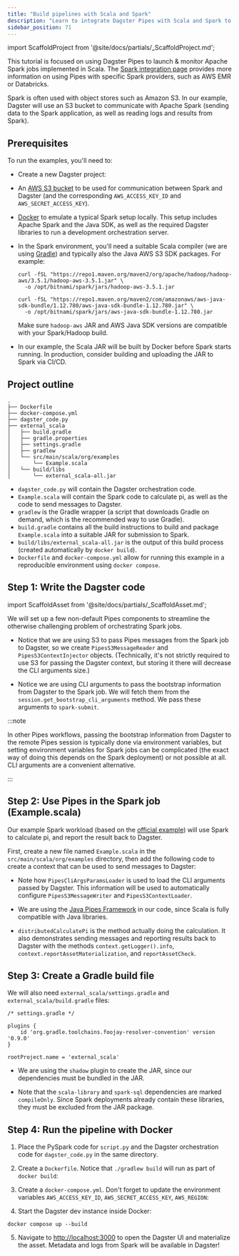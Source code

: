 ```yaml
---
title: "Build pipelines with Scala and Spark"
description: "Learn to integrate Dagster Pipes with Scala and Spark to orchestrate Spark and Scala jobs in a Dagster pipeline."
sidebar_position: 71
---
```


import ScaffoldProject from '@site/docs/partials/\_ScaffoldProject.md';

This tutorial is focused on using Dagster Pipes to launch & monitor Apache Spark jobs implemented in Scala. The [Spark integration page](/integrations/libraries/spark) provides more information on using Pipes with specific Spark providers, such as AWS EMR or Databricks.

Spark is often used with object stores such as Amazon S3. In our example, Dagster will use an S3
bucket to communicate with Apache Spark (sending data to the Spark application, as well as reading logs and results
from Spark).

## Prerequisites

To run the examples, you'll need to:

- Create a new Dagster project:
  <ScaffoldProject />
- An [AWS S3 bucket](https://docs.aws.amazon.com/AmazonS3/latest/userguide/GetStartedWithS3.html) to be used for communication between Spark and Dagster (and the corresponding `AWS_ACCESS_KEY_ID` and `AWS_SECRET_ACCESS_KEY`).
- [Docker](https://docs.docker.com/get-started/get-docker) to emulate a typical Spark setup locally.
  This setup includes Apache Spark and the Java SDK, as well as the required Dagster libraries to run a development orchestration server.
- In the Spark environment, you'll need a suitable Scala compiler (we are using [Gradle](https://gradle.org)) and typically also the Java AWS S3 SDK packages. For example:

  ```shell
  curl -fSL "https://repo1.maven.org/maven2/org/apache/hadoop/hadoop-aws/3.5.1/hadoop-aws-3.5.1.jar" \
    -o /opt/bitnami/spark/jars/hadoop-aws-3.5.1.jar

  curl -fSL "https://repo1.maven.org/maven2/com/amazonaws/aws-java-sdk-bundle/1.12.780/aws-java-sdk-bundle-1.12.780.jar" \
    -o /opt/bitnami/spark/jars/aws-java-sdk-bundle-1.12.780.jar
  ```

  Make sure `hadoop-aws` JAR and AWS Java SDK versions are compatible with your Spark/Hadoop build.

- In our example, the Scala JAR will be built by Docker before Spark starts running. In production,
consider building and uploading the JAR to Spark via CI/CD.

## Project outline

```
.
├── Dockerfile
├── docker-compose.yml
├── dagster_code.py
├── external_scala
│   ├── build.gradle
│   ├── gradle.properties
│   ├── settings.gradle
│   ├── gradlew
│   └── src/main/scala/org/examples
│       └── Example.scala
│   └── build/libs
│       └── external_scala-all.jar
```

- `dagster_code.py` will contain the Dagster orchestration code.
- `Example.scala` will contain the Spark code to calculate pi, as well as the code to send messages to Dagster.
- `gradlew` is the Gradle wrapper (a script that downloads Gradle on demand, which is the recommended way to use Gradle).
- `build.gradle` contains all the build instructions to build and package `Example.scala` into a suitable JAR for submission to Spark.
- `build/libs/external_scala-all.jar` is the output of this build process (created automatically by `docker build`).
- `Dockerfile` and `docker-compose.yml` allow for running this example in a reproducible environment using `docker compose`.

## Step 1: Write the Dagster code

import ScaffoldAsset from '@site/docs/partials/\_ScaffoldAsset.md';

<ScaffoldAsset />

We will set up a few non-default Pipes components to streamline the otherwise challenging problem of orchestrating Spark jobs.

<CodeExample path="docs_snippets/docs_snippets/guides/dagster/dagster_pipes/scalaspark/dagster_code.py" title="src/<project_name>/defs/assets.py" />

* Notice that we are using S3 to pass Pipes messages from the Spark job to Dagster, so we create `PipesS3MessageReader` and `PipesS3ContextInjector` objects. (Technically, it's not strictly required to use S3 for passing the Dagster context, but storing it there will decrease the CLI arguments size.)

* Notice we are using CLI arguments to pass the bootstrap information from Dagster to the Spark job. We will fetch them from the `session.get_bootstrap_cli_arguments` method. We pass these arguments to `spark-submit`.

:::note

In other Pipes workflows, passing the bootstrap information from Dagster to the remote Pipes session is typically done via environment variables, but setting environment variables for Spark jobs can be complicated (the exact way of doing this depends on the Spark deployment) or not possible at all. CLI arguments are a convenient alternative.

:::

## Step 2: Use Pipes in the Spark job (Example.scala)

Our example Spark workload (based on the [official example](https://github.com/apache/spark/blob/master/examples/src/main/scala/org/apache/spark/examples/SparkPi.scala)) will use Spark to calculate pi, and report the result back to Dagster.

First, create a new file named `Example.scala` in the `src/main/scala/org/examples` directory, then add the following code to create a context that can be used to send messages to Dagster:

<CodeExample path="docs_snippets/docs_snippets/guides/dagster/dagster_pipes/scalaspark/Example.scala" />

* Note how `PipesCliArgsParamsLoader` is used to load the CLI arguments passed by Dagster. This information will be used to automatically configure `PipesS3MessageWriter` and `PipesS3ContextLoader`.

* We are using the [Java Pipes Framework](https://github.com/dagster-io/community-integrations/tree/main/libraries/pipes/implementations/java) in our code, since Scala is fully compatible with Java libraries.

* `distributedCalculatePi` is the method actually doing the calculation. It also demonstrates sending messages and reporting results back to Dagster with the methods `context.getLogger().info`, `context.reportAssetMaterialization`, and `reportAssetCheck`.

## Step 3: Create a Gradle build file

We will also need `external_scala/settings.gradle` and `external_scala/build.gradle` files:

```
/* settings.gradle */

plugins {
    id 'org.gradle.toolchains.foojay-resolver-convention' version '0.9.0'
}

rootProject.name = 'external_scala'

```

<CodeExample path="docs_snippets/docs_snippets/guides/dagster/dagster_pipes/scalaspark/build.gradle" />

* We are using the `shadow` plugin to create the JAR, since our dependencies must be bundled in the JAR.

* Note that the `scala-library` and `spark-sql` dependencies are marked `compileOnly`. Since Spark deployments
  already contain these libraries, they must be excluded from the JAR package.


## Step 4: Run the pipeline with Docker

1. Place the PySpark code for `script.py` and the Dagster orchestration code for `dagster_code.py` in the same directory.

2. Create a `Dockerfile`. Notice that `./gradlew build` will run as part of `docker build`:

<CodeExample path="docs_snippets/docs_snippets/guides/dagster/dagster_pipes/scalaspark/Dockerfile" />

3. Create a `docker-compose.yml`. Don't forget to update the environment variables `AWS_ACCESS_KEY_ID`, `AWS_SECRET_ACCESS_KEY`, `AWS_REGION`:

<CodeExample path="docs_snippets/docs_snippets/guides/dagster/dagster_pipes/scalaspark/docker-compose.yml" />

4. Start the Dagster dev instance inside Docker:

```shell
docker compose up --build
```

5. Navigate to [http://localhost:3000](http://localhost:3000) to open the Dagster UI and materialize the asset. Metadata and logs from Spark will be available in Dagster!


